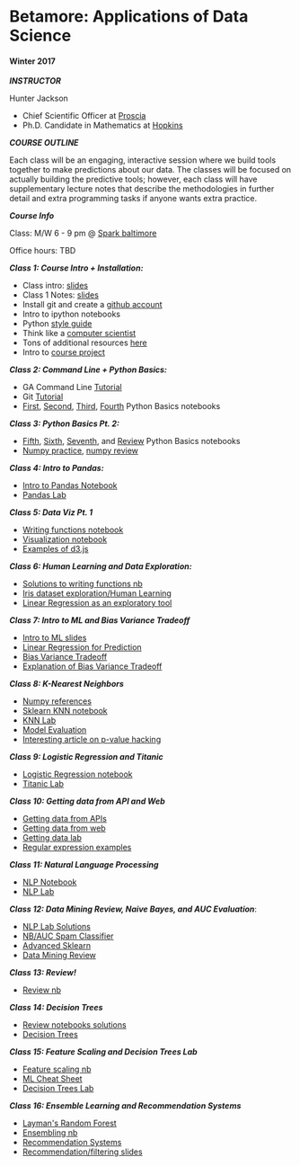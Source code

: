 # Betamore: Applications of Data Science
#### Winter 2017

***INSTRUCTOR***

Hunter Jackson

*	Chief Scientific Officer at [Proscia](https://www.proscia.com)
*	Ph.D. Candidate in Mathematics at [Hopkins](https://www.math.jhu.edu)

***COURSE OUTLINE***

Each class will be an engaging, interactive session where we build tools together to make predictions about our data. The classes will be focused on actually building the predictive tools; however, each class will have supplementary lecture notes that describe the methodologies in further detail and extra programming tasks if anyone wants extra practice.


***Course Info***

Class: M/W 6 - 9 pm @ [Spark baltimore](http://spark-bmore.com/)

Office hours: TBD



***Class 1: Course Intro + Installation:***


*	Class intro: [slides](https://github.com/betamore/datasciencew17/blob/master/slides/DS_courseintro.pdf)
*	Class 1 Notes: [slides](https://github.com/betamore/datasciencew17/blob/master/slides/DS_lecture1.pdf)
* 	Install git and create a [github account](https://github.com)
* 	Intro to ipython notebooks
* 	Python [style guide](https://www.python.org/dev/peps/pep-0008/)
* 	Think like a [computer scientist](http://interactivepython.org/runestone/static/thinkcspy/toc.html#t-o-c)
* 	Tons of additional resources [here](https://github.com/betamore/datasciencew17/blob/master/notes/additional_resources.md)
* 	Intro to [course project](https://github.com/betamore/datasciencew17/blob/master/notes/course_project.md)


***Class 2: Command Line + Python Basics:***

*	GA Command Line [Tutorial](http://generalassembly.github.io/prework/cl/#/)
*	Git [Tutorial](https://try.github.io/levels/1/challenges/1)
*	[First](https://github.com/betamore/datasciencew17/blob/master/notebooks/01.ipynb), [Second](https://github.com/betamore/datasciencew17/blob/master/notebooks/02.ipynb), [Third](https://github.com/betamore/datasciencew17/blob/master/notebooks/03.ipynb), [Fourth](https://github.com/betamore/datasciencew17/blob/master/notebooks/04.ipynb) Python Basics notebooks


***Class 3: Python Basics Pt. 2:***

*	[Fifth](https://github.com/betamore/datasciencew17/blob/master/notebooks/05.ipynb), [Sixth](https://github.com/betamore/datasciencew17/blob/master/notebooks/06.ipynb), [Seventh](https://github.com/betamore/datasciencew17/blob/master/notebooks/07.ipynb), and [Review](https://github.com/betamore/datasciencew17/blob/master/notebooks/python-basics.ipynb) Python Basics notebooks
*	[Numpy practice](https://github.com/betamore/datasciencew17/blob/master/notebooks/np-practice.ipynb), [numpy review](https://github.com/betamore/datasciencew17/blob/master/notebooks/numpy-review.ipynb)


***Class 4: Intro to Pandas:***

*	[Intro to Pandas Notebook](https://github.com/betamore/datasciencew17/blob/master/notebooks/02-pandas.ipynb)
*	[Pandas Lab](https://github.com/betamore/datasciencew17/blob/master/notebooks/02_pandas_lab.ipynb)

***Class 5: Data Viz Pt. 1***

* [Writing functions notebook](https://github.com/betamore/datasciencew17/blob/master/notebooks/02_practice_exercises.ipynb)
* [Visualization notebook](https://github.com/betamore/datasciencew17/blob/master/notebooks/03-visualisation.ipynb)
* [Examples of d3.js](https://github.com/d3/d3/wiki/Gallery)

***Class 6: Human Learning and Data Exploration:***

* [Solutions to writing functions nb](https://github.com/betamore/datasciencew17/blob/master/notebooks/02_practice_exercises-solution.ipynb)
* [Iris dataset exploration/Human Learning](https://github.com/betamore/datasciencew17/blob/master/notebooks/04_iris_prework.ipynb)
* [Linear Regression as an exploratory tool](https://github.com/betamore/datasciencew17/blob/master/notebooks/04-linear_regression.ipynb)


***Class 7: Intro to ML and Bias Variance Tradeoff***

* [Intro to ML slides](https://github.com/betamore/datasciencew17/blob/master/slides/DS_Lecture2.pdf)
* [Linear Regression for Prediction](https://github.com/betamore/datasciencew17/blob/master/notebooks/05_linear_regression.ipynb)
* [Bias Variance Tradeoff](https://github.com/betamore/datasciencew17/blob/master/notebooks/05_bias_variance_tradeoff.ipynb)
*  [Explanation of Bias Variance Tradeoff](http://scott.fortmann-roe.com/docs/BiasVariance.html)

***Class 8: K-Nearest Neighbors***

* [Numpy references](https://github.com/betamore/datasciencew17/blob/master/notebooks/04_numpy_ref.ipynb)
* [Sklearn KNN notebook](https://github.com/betamore/datasciencew17/blob/master/notebooks/04_sklearn_knn.ipynb)
* [KNN Lab](https://github.com/betamore/datasciencew17/blob/master/notebooks/04_knn_lab.ipynb)
* [Model Evaluation](https://github.com/betamore/datasciencew17/blob/master/notebooks/05_model_evaluation.ipynb)
* [Interesting article on p-value hacking](https://www.dailydot.com/parsec/data-manipulation-tool-science-p-hacking/)

***Class 9: Logistic Regression and Titanic***

* [Logistic Regression notebook](https://github.com/betamore/datasciencew17/blob/master/notebooks/06_logistic_regression.ipynb)
* [Titanic Lab](https://github.com/betamore/datasciencew17/blob/master/notebooks/06_titanic.md)

***Class 10: Getting data from API and Web***

* [Getting data from APIs](https://github.com/betamore/datasciencew17/blob/master/notebooks/03_getting_data_from_api.ipynb)
* [Getting data from web](https://github.com/betamore/datasciencew17/blob/master/notebooks/03_getting_data_from_web.ipynb)
* [Getting data lab](https://github.com/betamore/datasciencew17/blob/master/notebooks/03_getting_data_lab.ipynb)
* [Regular expression examples](https://github.com/betamore/datasciencew17/blob/master/notebooks/03_regex_example.ipynb)

***Class 11: Natural Language Processing***

* [NLP Notebook](https://github.com/betamore/datasciencew17/blob/master/notebooks/07_nlp.ipynb)
* [NLP Lab](https://github.com/betamore/datasciencew17/blob/master/notebooks/07_nlp_lab.ipynb)

***Class 12: Data Mining Review, Naive Bayes, and AUC Evaluation***:

* [NLP Lab Solutions](https://github.com/betamore/datasciencew17/blob/master/notebooks/07_nlp_lab_solutions.ipynb)
* [NB/AUC Spam Classifier](https://github.com/betamore/datasciencew17/blob/master/notebooks/08_naive_bayes_roc_auc.ipynb)
* [Advanced Sklearn](https://github.com/betamore/datascienceF16/blob/master/notebooks/09_advanced_sklearn.ipynb)
* [Data Mining Review](https://github.com/betamore/datascienceF16/blob/master/notebooks/06-data_mining_sklearn.ipynb)

***Class 13: Review!***

* [Review nb](https://github.com/betamore/datasciencew17/blob/master/notebooks/10_review.ipynb	)

***Class 14: Decision Trees***

* [Review notebooks solutions](https://github.com/betamore/datasciencew17/blob/master/notebooks/10_review-solutions.ipynb)
* [Decision Trees](https://github.com/betamore/datasciencew17/blob/master/notebooks/11_decision_trees.ipynb)

***Class 15: Feature Scaling and Decision Trees Lab***

* [Feature scaling nb](https://github.com/betamore/datasciencew17/blob/master/notebooks/12-feature_scaling_model_importance.ipynb)
* [ML Cheat Sheet](http://ryancompton.net/assets/ml_cheat_sheet/supervised_learning.html)
* [Decision Trees Lab](https://github.com/betamore/datasciencew17/blob/master/notebooks/decisiontrees_lab.ipynb)

***Class 16: Ensemble Learning and Recommendation Systems***

* [Layman's Random Forest](https://www.quora.com/How-does-randomization-in-a-random-forest-work/answer/Edwin-Chen-1)
* [Ensembling nb](https://github.com/betamore/datasciencew17/blob/master/notebooks/12_ensembling.ipynb)
* [Recommendation Systems](https://github.com/betamore/datasciencew17/blob/master/notebooks/recommender_systems.ipynb)
* [Recommendation/filtering slides](https://github.com/betamore/datasciencew17/blob/master/slides/DS_lecture5.pdf)











